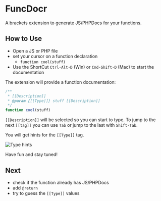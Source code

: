 # FuncDocr

A brackets extension to generate JS/PHPDocs for your functions.

## How to Use
* Open a JS or PHP file
* set your cursor on a function declaration
	* `function cool(stuff)`
* Use the ShortCut `Ctrl-Alt-D` (Win) or `Cmd-Shift-D` (Mac) to start the documentation

The extension will provide a function documentation:
```javascript
/**
 * [[Description]]
 * @param {[[Type]]} stuff [[Description]]
 */
function cool(stuff)
```
`[[Description]]` will be selected so you can start to type. To jump to the next `[[tag]]` you can use `Tab` or jump to the last with `Shift-Tab`.

You will get hints for the `[[Type]]` tag.

![Type hints](https://cloud.githubusercontent.com/assets/4931746/3998983/b3eba9ba-294c-11e4-988b-4330735635fd.png)



Have fun and stay tuned!




## Next
* check if the function already has JS/PHPDocs
* add `@return` 
* try to guess the `[[Type]]` values




